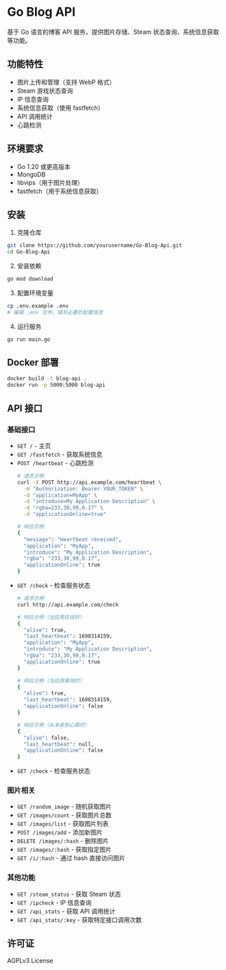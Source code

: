 # Go Blog API

基于 Go 语言的博客 API 服务，提供图片存储、Steam 状态查询、系统信息获取等功能。

## 功能特性

- 图片上传和管理（支持 WebP 格式）
- Steam 游戏状态查询
- IP 信息查询
- 系统信息获取（使用 fastfetch）
- API 调用统计
- 心跳检测

## 环境要求

- Go 1.20 或更高版本
- MongoDB
- libvips（用于图片处理）
- fastfetch（用于系统信息获取）

## 安装

1. 克隆仓库
```bash
git clone https://github.com/yourusername/Go-Blog-Api.git
cd Go-Blog-Api
```

2. 安装依赖
```bash
go mod download
```

3. 配置环境变量
```bash
cp .env.example .env
# 编辑 .env 文件，填写必要的配置信息
```

4. 运行服务
```bash
go run main.go
```

## Docker 部署

```bash
docker build -t blog-api .
docker run -p 5000:5000 blog-api
```

## API 接口

### 基础接口
- `GET /` - 主页
- `GET /fastfetch` - 获取系统信息
- `POST /heartbeat` - 心跳检测
  ```bash
  # 请求示例
  curl -X POST http://api.example.com/heartbeat \
    -H "Authorization: Bearer YOUR_TOKEN" \
    -d "application=MyApp" \
    -d "introduce=My Application Description" \
    -d "rgba=233,30,99,0.17" \
    -d "applicationOnline=true"

  # 响应示例
  {
    "message": "Heartbeat received",
    "application": "MyApp",
    "introduce": "My Application Description",
    "rgba": "233,30,99,0.17",
    "applicationOnline": true
  }
  ```
- `GET /check` - 检查服务状态
  ```bash
  # 请求示例
  curl http://api.example.com/check

  # 响应示例（当应用在线时）
  {
    "alive": true,
    "last_heartbeat": 1698314159,
    "application": "MyApp",
    "introduce": "My Application Description",
    "rgba": "233,30,99,0.17",
    "applicationOnline": true
  }

  # 响应示例（当应用离线时）
  {
    "alive": true,
    "last_heartbeat": 1698314159,
    "applicationOnline": false
  }

  # 响应示例（从未收到心跳时）
  {
    "alive": false,
    "last_heartbeat": null,
    "applicationOnline": false
  }
  ```
- `GET /check` - 检查服务状态

### 图片相关
- `GET /random_image` - 随机获取图片
- `GET /images/count` - 获取图片总数
- `GET /images/list` - 获取图片列表
- `POST /images/add` - 添加新图片
- `DELETE /images/:hash` - 删除图片
- `GET /images/:hash` - 获取指定图片
- `GET /i/:hash` - 通过 hash 直接访问图片

### 其他功能
- `GET /steam_status` - 获取 Steam 状态
- `GET /ipcheck` - IP 信息查询
- `GET /api_stats` - 获取 API 调用统计
- `GET /api_stats/:key` - 获取特定接口调用次数

## 许可证

AGPLv3 License
